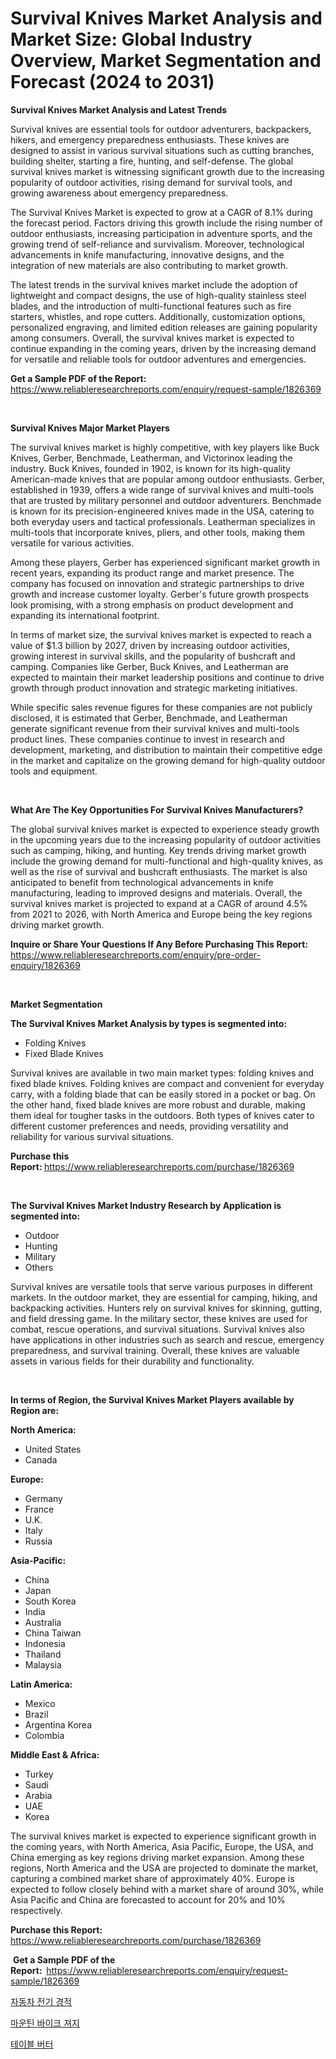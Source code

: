 <p><h1>Survival Knives Market Analysis and Market Size: Global Industry Overview, Market Segmentation and Forecast (2024 to 2031)</h1></p><p><strong>Survival Knives Market Analysis and Latest Trends</strong></p>
<p><p>Survival knives are essential tools for outdoor adventurers, backpackers, hikers, and emergency preparedness enthusiasts. These knives are designed to assist in various survival situations such as cutting branches, building shelter, starting a fire, hunting, and self-defense. The global survival knives market is witnessing significant growth due to the increasing popularity of outdoor activities, rising demand for survival tools, and growing awareness about emergency preparedness.</p><p>The Survival Knives Market is expected to grow at a CAGR of 8.1% during the forecast period. Factors driving this growth include the rising number of outdoor enthusiasts, increasing participation in adventure sports, and the growing trend of self-reliance and survivalism. Moreover, technological advancements in knife manufacturing, innovative designs, and the integration of new materials are also contributing to market growth.</p><p>The latest trends in the survival knives market include the adoption of lightweight and compact designs, the use of high-quality stainless steel blades, and the introduction of multi-functional features such as fire starters, whistles, and rope cutters. Additionally, customization options, personalized engraving, and limited edition releases are gaining popularity among consumers. Overall, the survival knives market is expected to continue expanding in the coming years, driven by the increasing demand for versatile and reliable tools for outdoor adventures and emergencies.</p></p>
<p><strong>Get a Sample PDF of the Report:&nbsp;</strong> <a href="https://www.reliableresearchreports.com/enquiry/request-sample/1826369">https://www.reliableresearchreports.com/enquiry/request-sample/1826369</a></p>
<p>&nbsp;</p>
<p><strong>Survival Knives Major Market Players</strong></p>
<p><p>The survival knives market is highly competitive, with key players like Buck Knives, Gerber, Benchmade, Leatherman, and Victorinox leading the industry. Buck Knives, founded in 1902, is known for its high-quality American-made knives that are popular among outdoor enthusiasts. Gerber, established in 1939, offers a wide range of survival knives and multi-tools that are trusted by military personnel and outdoor adventurers. Benchmade is known for its precision-engineered knives made in the USA, catering to both everyday users and tactical professionals. Leatherman specializes in multi-tools that incorporate knives, pliers, and other tools, making them versatile for various activities.</p><p>Among these players, Gerber has experienced significant market growth in recent years, expanding its product range and market presence. The company has focused on innovation and strategic partnerships to drive growth and increase customer loyalty. Gerber's future growth prospects look promising, with a strong emphasis on product development and expanding its international footprint.</p><p>In terms of market size, the survival knives market is expected to reach a value of $1.3 billion by 2027, driven by increasing outdoor activities, growing interest in survival skills, and the popularity of bushcraft and camping. Companies like Gerber, Buck Knives, and Leatherman are expected to maintain their market leadership positions and continue to drive growth through product innovation and strategic marketing initiatives.</p><p>While specific sales revenue figures for these companies are not publicly disclosed, it is estimated that Gerber, Benchmade, and Leatherman generate significant revenue from their survival knives and multi-tools product lines. These companies continue to invest in research and development, marketing, and distribution to maintain their competitive edge in the market and capitalize on the growing demand for high-quality outdoor tools and equipment.</p></p>
<p>&nbsp;</p>
<p><strong>What Are The Key Opportunities For Survival Knives Manufacturers?</strong></p>
<p><p>The global survival knives market is expected to experience steady growth in the upcoming years due to the increasing popularity of outdoor activities such as camping, hiking, and hunting. Key trends driving market growth include the growing demand for multi-functional and high-quality knives, as well as the rise of survival and bushcraft enthusiasts. The market is also anticipated to benefit from technological advancements in knife manufacturing, leading to improved designs and materials. Overall, the survival knives market is projected to expand at a CAGR of around 4.5% from 2021 to 2026, with North America and Europe being the key regions driving market growth.</p></p>
<p><strong>Inquire or Share Your Questions If Any Before Purchasing This Report:</strong> <a href="https://www.reliableresearchreports.com/enquiry/pre-order-enquiry/1826369">https://www.reliableresearchreports.com/enquiry/pre-order-enquiry/1826369</a></p>
<p>&nbsp;</p>
<p><strong>Market Segmentation</strong></p>
<p><strong>The Survival Knives Market Analysis by types is segmented into:</strong></p>
<p><ul><li>Folding Knives</li><li>Fixed Blade Knives</li></ul></p>
<p><p>Survival knives are available in two main market types: folding knives and fixed blade knives. Folding knives are compact and convenient for everyday carry, with a folding blade that can be easily stored in a pocket or bag. On the other hand, fixed blade knives are more robust and durable, making them ideal for tougher tasks in the outdoors. Both types of knives cater to different customer preferences and needs, providing versatility and reliability for various survival situations.</p></p>
<p><strong>Purchase this Report:&nbsp;</strong><a href="https://www.reliableresearchreports.com/purchase/1826369">https://www.reliableresearchreports.com/purchase/1826369</a></p>
<p>&nbsp;</p>
<p><strong>The Survival Knives Market Industry Research by Application is segmented into:</strong></p>
<p><ul><li>Outdoor</li><li>Hunting</li><li>Military</li><li>Others</li></ul></p>
<p><p>Survival knives are versatile tools that serve various purposes in different markets. In the outdoor market, they are essential for camping, hiking, and backpacking activities. Hunters rely on survival knives for skinning, gutting, and field dressing game. In the military sector, these knives are used for combat, rescue operations, and survival situations. Survival knives also have applications in other industries such as search and rescue, emergency preparedness, and survival training. Overall, these knives are valuable assets in various fields for their durability and functionality.</p></p>
<p>&nbsp;</p>
<p><strong>In terms of Region, the Survival Knives Market Players available by Region are:</strong></p>
<p>
    <p> <strong> North America: </strong>
        <ul>
            <li>United States</li>
            <li>Canada</li>
        </ul>
        </p> 
    <p> <strong> Europe: </strong>
        <ul>
            <li>Germany</li>
            <li>France</li>
            <li>U.K.</li>
            <li>Italy</li>
            <li>Russia</li>
        </ul>
        </p> 
    <p> <strong> Asia-Pacific: </strong>
        <ul>
            <li>China</li>
            <li>Japan</li>
            <li>South Korea</li>
            <li>India</li>
            <li>Australia</li>
            <li>China Taiwan</li>
            <li>Indonesia</li>
            <li>Thailand</li>
            <li>Malaysia</li>
        </ul>
        </p> 
    <p> <strong> Latin America: </strong>
        <ul>
            <li>Mexico</li>
            <li>Brazil</li>
            <li>Argentina Korea</li>
            <li>Colombia</li>
        </ul>
        </p> 
    <p> <strong> Middle East & Africa: </strong>
        <ul>
            <li>Turkey</li>
            <li>Saudi</li>
            <li>Arabia</li>
            <li>UAE</li>
            <li>Korea</li>
        </ul>
    </p>
    </p>
<p><p>The survival knives market is expected to experience significant growth in the coming years, with North America, Asia Pacific, Europe, the USA, and China emerging as key regions driving market expansion. Among these regions, North America and the USA are projected to dominate the market, capturing a combined market share of approximately 40%. Europe is expected to follow closely behind with a market share of around 30%, while Asia Pacific and China are forecasted to account for 20% and 10% respectively.</p></p>
<p><strong>Purchase this Report: </strong><a href="https://www.reliableresearchreports.com/purchase/1826369">https://www.reliableresearchreports.com/purchase/1826369</a></p>
<p>&nbsp;<strong>Get a Sample PDF of the Report:&nbsp;&nbsp;</strong><a href="https://www.reliableresearchreports.com/enquiry/request-sample/1826369">https://www.reliableresearchreports.com/enquiry/request-sample/1826369</a></p>
<p><strong></strong></p>
<p><p><a href="https://github.com/Skyleitney456456/Market-Research-Report-List-1/blob/main/60832996533.md">자동차 전기 경적</a></p><p><a href="https://github.com/iansanftyord09878/Market-Research-Report-List-1/blob/main/34168656534.md">마운틴 바이크 져지</a></p><p><a href="https://github.com/crfsywufhm81415/Market-Research-Report-List-1/blob/main/10789786535.md">테이블 버터</a></p></p>